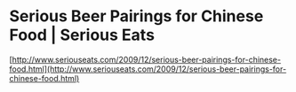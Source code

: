 <!--
id: 299005194
link: http://tumblr.atmos.org/post/299005194/serious-beer-pairings-for-chinese-food-serious-eats
slug: serious-beer-pairings-for-chinese-food-serious-eats
date: Thu Dec 24 2009 13:41:37 GMT-0800 (PST)
publish: 2009-12-024
tags: 
title: Serious Beer Pairings for Chinese Food | Serious Eats
-->


Serious Beer Pairings for Chinese Food | Serious Eats
=====================================================

[http://www.seriouseats.com/2009/12/serious-beer-pairings-for-chinese-food.html](http://www.seriouseats.com/2009/12/serious-beer-pairings-for-chinese-food.html)

